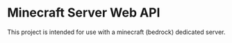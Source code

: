 # Minecraft Server Web API
This project is intended for use with a minecraft (bedrock) dedicated server.